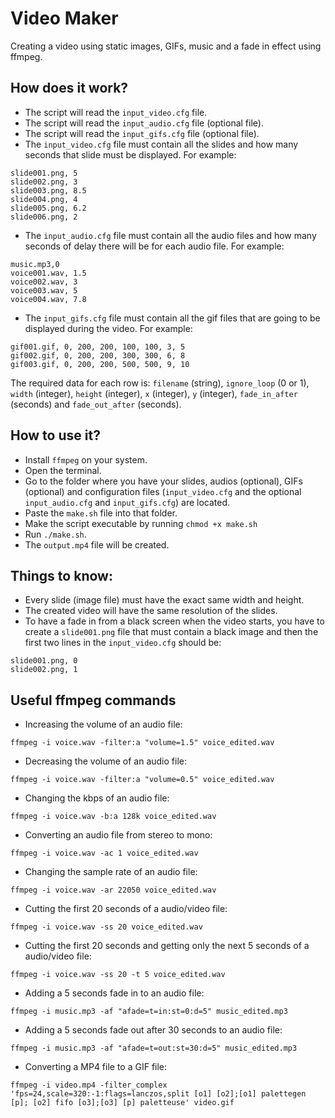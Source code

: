 # Video Maker

Creating a video using static images, GIFs, music and a fade in effect using ffmpeg.

## How does it work?

- The script will read the ```input_video.cfg``` file.
- The script will read the ```input_audio.cfg``` file (optional file).
- The script will read the ```input_gifs.cfg``` file (optional file).
- The ```input_video.cfg``` file must contain all the slides and how many seconds that slide must be displayed. For example:

```
slide001.png, 5
slide002.png, 3
slide003.png, 8.5
slide004.png, 4
slide005.png, 6.2
slide006.png, 2
```

- The ```input_audio.cfg``` file must contain all the audio files and how many seconds of delay there will be for each audio file. For example:

```
music.mp3,0
voice001.wav, 1.5
voice002.wav, 3
voice003.wav, 5
voice004.wav, 7.8
```

- The ```input_gifs.cfg``` file must contain all the gif files that are going to be displayed during the video. For example:

```
gif001.gif, 0, 200, 200, 100, 100, 3, 5
gif002.gif, 0, 200, 200, 300, 300, 6, 8
gif003.gif, 0, 200, 200, 500, 500, 9, 10
```

The required data for each row is: ```filename``` (string), ```ignore_loop``` (0 or 1), ```width``` (integer), ```height``` (integer), ```x``` (integer), ```y``` (integer), ```fade_in_after``` (seconds) and ```fade_out_after``` (seconds).

## How to use it?

- Install ```ffmpeg``` on your system.
- Open the terminal.
- Go to the folder where you have your slides, audios (optional), GIFs (optional) and configuration files (```input_video.cfg``` and the optional ```input_audio.cfg``` and ```input_gifs.cfg```) are located.
- Paste the ```make.sh``` file into that folder.
- Make the script executable by running ```chmod +x make.sh```
- Run ```./make.sh```.
- The  ```output.mp4``` file will be created.

## Things to know:

- Every slide (image file) must have the exact same width and height.
- The created video will have the same resolution of the slides.
- To have a fade in from a black screen when the video starts, you have to create a ```slide001.png``` file that must contain a black image and then the first two lines in the ```input_video.cfg``` should be:
```
slide001.png, 0
slide002.png, 1
```

## Useful ffmpeg commands

- Increasing the volume of an audio file:
```
ffmpeg -i voice.wav -filter:a "volume=1.5" voice_edited.wav
```
- Decreasing the volume of an audio file:
```
ffmpeg -i voice.wav -filter:a "volume=0.5" voice_edited.wav
```
- Changing the kbps of an audio file:
```
ffmpeg -i voice.wav -b:a 128k voice_edited.wav
```
- Converting an audio file from stereo to mono:
```
ffmpeg -i voice.wav -ac 1 voice_edited.wav
```
- Changing the sample rate of an audio file:
```
ffmpeg -i voice.wav -ar 22050 voice_edited.wav
```
- Cutting the first 20 seconds of a audio/video file:
```
ffmpeg -i voice.wav -ss 20 voice_edited.wav
```
- Cutting the first 20 seconds and getting only the next 5 seconds of a audio/video file:
```
ffmpeg -i voice.wav -ss 20 -t 5 voice_edited.wav
```
- Adding a 5 seconds fade in to an audio file:
```
ffmpeg -i music.mp3 -af "afade=t=in:st=0:d=5" music_edited.mp3
```
- Adding a 5 seconds fade out after 30 seconds to an audio file:
```
ffmpeg -i music.mp3 -af "afade=t=out:st=30:d=5" music_edited.mp3
```
- Converting a MP4 file to a GIF file:
```
ffmpeg -i video.mp4 -filter_complex 'fps=24,scale=320:-1:flags=lanczos,split [o1] [o2];[o1] palettegen [p]; [o2] fifo [o3];[o3] [p] paletteuse' video.gif
```
